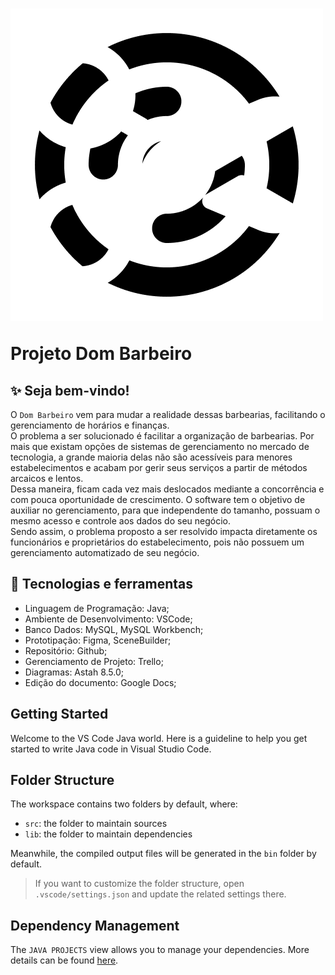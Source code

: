 <h1>
  <img src="./src/imgs/logoImg.png"/>
  <p>Projeto Dom Barbeiro</p>
</h1>

## ✨ Seja bem-vindo!

O `Dom Barbeiro` vem para mudar a realidade dessas barbearias, facilitando o gerenciamento de horários e finanças.<br>
O problema a ser solucionado é facilitar a organização de barbearias. Por mais que existam opções de sistemas de gerenciamento no mercado de tecnologia, a grande maioria delas não são acessíveis para menores estabelecimentos e acabam por gerir seus serviços a partir de métodos arcaicos e lentos.<br>
Dessa maneira, ficam cada vez mais deslocados mediante a concorrência e com pouca oportunidade de crescimento. O software tem o objetivo de auxiliar no gerenciamento, para que independente do tamanho, possuam o mesmo acesso e controle aos dados do seu negócio.<br>
Sendo assim, o problema proposto a ser resolvido impacta diretamente os funcionários e proprietários do estabelecimento, pois não possuem um gerenciamento automatizado de seu negócio. 

## 🔨 Tecnologias e ferramentas

- Linguagem de Programação: Java; 
- Ambiente de Desenvolvimento: VSCode; 
- Banco Dados: MySQL, MySQL Workbench; 
- Prototipação: Figma, SceneBuilder; 
- Repositório: Github;
- Gerenciamento de Projeto: Trello; 
- Diagramas: Astah 8.5.0; 
- Edição do documento: Google Docs; 






## Getting Started

Welcome to the VS Code Java world. Here is a guideline to help you get started to write Java code in Visual Studio Code.

## Folder Structure

The workspace contains two folders by default, where:

- `src`: the folder to maintain sources
- `lib`: the folder to maintain dependencies

Meanwhile, the compiled output files will be generated in the `bin` folder by default.

> If you want to customize the folder structure, open `.vscode/settings.json` and update the related settings there.

## Dependency Management

The `JAVA PROJECTS` view allows you to manage your dependencies. More details can be found [here](https://github.com/microsoft/vscode-java-dependency#manage-dependencies).
